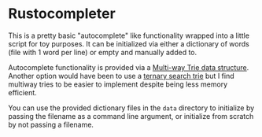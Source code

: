 # Rustocompleter

This is a pretty basic "autocomplete" like functionality wrapped into a little script for toy purposes.
It can be initialized via either a dictionary of words (file with 1 word per line) or empty and
manually added to.

Autocomplete functionality is provided via a [Multi-way Trie data structure](https://en.wikipedia.org/wiki/Trie).
Another option would have been to use a [ternary search trie](https://en.wikipedia.org/wiki/Ternary_search_tree) but
I find multiway tries to be easier to implement despite being less memory efficient.

You can use the provided dictionary files in the `data` directory to initialize by passing the filename as a command line argument, or initialize from scratch by not passing a filename.